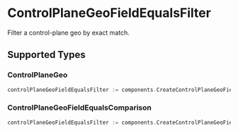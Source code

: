 # ControlPlaneGeoFieldEqualsFilter

Filter a control-plane geo by exact match.


## Supported Types

### ControlPlaneGeo

```go
controlPlaneGeoFieldEqualsFilter := components.CreateControlPlaneGeoFieldEqualsFilterControlPlaneGeo(components.ControlPlaneGeo{/* values here */})
```

### ControlPlaneGeoFieldEqualsComparison

```go
controlPlaneGeoFieldEqualsFilter := components.CreateControlPlaneGeoFieldEqualsFilterControlPlaneGeoFieldEqualsComparison(components.ControlPlaneGeoFieldEqualsComparison{/* values here */})
```

